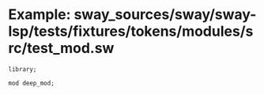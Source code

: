 # Example: sway_sources/sway/sway-lsp/tests/fixtures/tokens/modules/src/test_mod.sw

```sway
library;

mod deep_mod;

```
